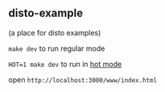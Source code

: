 disto-example
---

(a place for disto examples)

`make dev` to run regular mode

`HOT=1 make dev` to run in [hot mode](https://github.com/threepointone/disto-hot-loader)

open `http://localhost:3000/www/index.html`